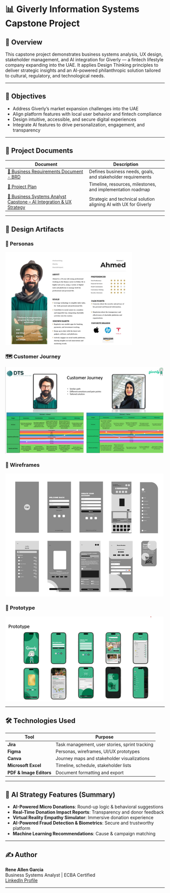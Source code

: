 # 📊 Giverly Information Systems Capstone Project

## 📌 Overview

This capstone project demonstrates business systems analysis, UX design, stakeholder management, and AI integration for Giverly — a fintech lifestyle company expanding into the UAE. It applies Design Thinking principles to deliver strategic insights and an AI-powered philanthropic solution tailored to cultural, regulatory, and technological needs.

---

## 🎯 Objectives

- Address Giverly’s market expansion challenges into the UAE
- Align platform features with local user behavior and fintech compliance
- Design intuitive, accessible, and secure digital experiences
- Integrate AI features to drive personalization, engagement, and transparency

---

## 📂 Project Documents

| Document                                                                                                                                                                       | Description                                                      |
| ------------------------------------------------------------------------------------------------------------------------------------------------------------------------------ | ---------------------------------------------------------------- |
| [📄 Business Requirements Document - BRD](./docs/Business%20Requirements%20Document%20-%20BRD.pdf)                                                                             | Defines business needs, goals, and stakeholder requirements      |
| [📄 Project Plan](./docs/Project%20Plan.pdf)                                                                                                                                   | Timeline, resources, milestones, and implementation roadmap      |
| [📄 Business Systems Analyst Capstone – AI Integration & UX Strategy](./docs/Business%20Systems%20Analyst%20Capstone%20%E2%80%93%20AI%20Integration%20%26%20UX%20Strategy.pdf) | Strategic and technical solution aligning AI with UX for Giverly |

---

## 🎨 Design Artifacts

### 🧍 Personas

<img src="./design/Persona 1.jpg" alt="Persona 1" width="400"/>

### 🗺️ Customer Journey

<img src="./design/Customer Journey.jpg" alt="Customer Journey" width="500"/>

### 🧩 Wireframes

<img src="./design/Wireframes.jpg" alt="Wireframes" width="500"/>

### 🚀 Prototype

<img src="./design/Prototype.jpg" alt="Prototype" width="500"/>

---

## 🛠️ Technologies Used

| Tool                    | Purpose                                        |
| ----------------------- | ---------------------------------------------- |
| **Jira**                | Task management, user stories, sprint tracking |
| **Figma**               | Personas, wireframes, UI/UX prototypes         |
| **Canva**               | Journey maps and stakeholder visualizations    |
| **Microsoft Excel**     | Timeline, schedule, stakeholder lists          |
| **PDF & Image Editors** | Document formatting and export                 |

---

## 🧠 AI Strategy Features (Summary)

- **AI-Powered Micro Donations**: Round-up logic & behavioral suggestions
- **Real-Time Donation Impact Reports**: Transparency and donor feedback
- **Virtual Reality Empathy Simulator**: Immersive donation experience
- **AI-Powered Fraud Detection & Biometrics**: Secure and trustworthy platform
- **Machine Learning Recommendations**: Cause & campaign matching

---

## ✍️ Author

**Rene Allen Garcia**  
Business Systems Analyst | ECBA Certified  
[LinkedIn Profile](https://linkedin.com/in/reneallengarcia)

---
